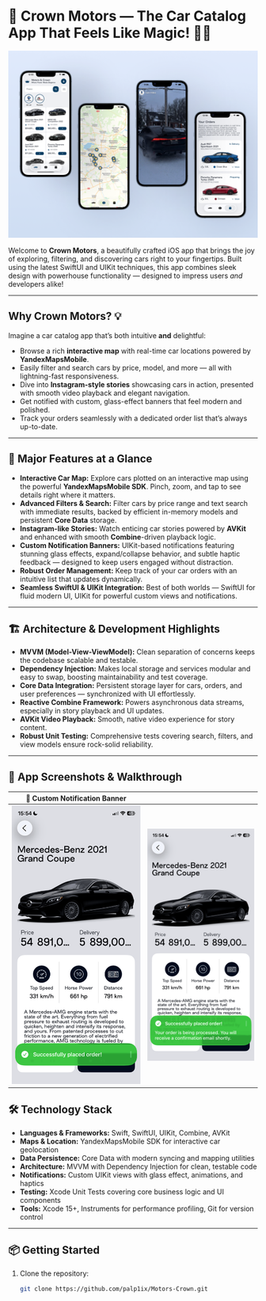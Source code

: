 # 👑 Crown Motors — The Car Catalog App That Feels Like Magic! 🚗✨

![App Promo Illustration - Four Screens](screenshots/app_promo_4screens.png)

Welcome to **Crown Motors**, a beautifully crafted iOS app that brings the joy of exploring, filtering, and discovering cars right to your fingertips. Built using the latest SwiftUI and UIKit techniques, this app combines sleek design with powerhouse functionality — designed to impress users *and* developers alike!

---

## Why Crown Motors? 💡

Imagine a car catalog app that’s both intuitive **and** delightful:  
- Browse a rich **interactive map** with real-time car locations powered by **YandexMapsMobile**.  
- Easily filter and search cars by price, model, and more — all with lightning-fast responsiveness.  
- Dive into **Instagram-style stories** showcasing cars in action, presented with smooth video playback and elegant navigation.  
- Get notified with custom, glass-effect banners that feel modern and polished.  
- Track your orders seamlessly with a dedicated order list that’s always up-to-date.

---

## 🚀 Major Features at a Glance

- **Interactive Car Map:** Explore cars plotted on an interactive map using the powerful **YandexMapsMobile SDK**. Pinch, zoom, and tap to see details right where it matters.  
- **Advanced Filters & Search:** Filter cars by price range and text search with immediate results, backed by efficient in-memory models and persistent **Core Data** storage.  
- **Instagram-like Stories:** Watch enticing car stories powered by **AVKit** and enhanced with smooth **Combine**-driven playback logic.  
- **Custom Notification Banners:** UIKit-based notifications featuring stunning glass effects, expand/collapse behavior, and subtle haptic feedback — designed to keep users engaged without distraction.  
- **Robust Order Management:** Keep track of your car orders with an intuitive list that updates dynamically.  
- **Seamless SwiftUI & UIKit Integration:** Best of both worlds — SwiftUI for fluid modern UI, UIKit for powerful custom views and notifications.  

---

## 🏗 Architecture & Development Highlights

- **MVVM (Model-View-ViewModel):** Clean separation of concerns keeps the codebase scalable and testable.  
- **Dependency Injection:** Makes local storage and services modular and easy to swap, boosting maintainability and test coverage.  
- **Core Data Integration:** Persistent storage layer for cars, orders, and user preferences — synchronized with UI effortlessly.  
- **Reactive Combine Framework:** Powers asynchronous data streams, especially in story playback and UI updates.  
- **AVKit Video Playback:** Smooth, native video experience for story content.  
- **Robust Unit Testing:** Comprehensive tests covering search, filters, and view models ensure rock-solid reliability.  

---

## 🎨 App Screenshots & Walkthrough

| **🔔 Custom Notification Banner** | |
|:----------------------------------------:|:----------------------------------------:|
| ![Notification Banner 1](screenshots/notification_banner1.png) | ![Notification Banner 2](screenshots/notification_banner2.png) |


## 🛠 Technology Stack

- **Languages & Frameworks:** Swift, SwiftUI, UIKit, Combine, AVKit  
- **Maps & Location:** YandexMapsMobile SDK for interactive car geolocation  
- **Data Persistence:** Core Data with modern syncing and mapping utilities  
- **Architecture:** MVVM with Dependency Injection for clean, testable code  
- **Notifications:** Custom UIKit views with glass effect, animations, and haptics  
- **Testing:** Xcode Unit Tests covering core business logic and UI components  
- **Tools:** Xcode 15+, Instruments for performance profiling, Git for version control  

---

## 📦 Getting Started

1. Clone the repository:  
   ```bash
   git clone https://github.com/palp1ix/Motors-Crown.git
